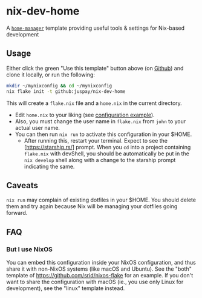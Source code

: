 # nix-dev-home

A [`home-manager`](https://github.com/nix-community/home-manager) template providing useful tools &amp; settings for Nix-based development

## Usage

Either click the green "Use this template" button above (on [Github](https://github.com/juspay/nix-dev-home)) and clone it locally, or run the following:

```sh
mkdir ~/mynixconfig && cd ~/mynixconfig
nix flake init -t github:juspay/nix-dev-home
```

This will create a `flake.nix` file and a `home.nix` in the current directory. 

- Edit `home.nix` to your liking (see [configuration example](https://nix-community.github.io/home-manager/index.html#sec-usage-configuration)). 
- Also, you must change the user name in `flake.nix` from `john` to your actual user name. 
- You can then run `nix run` to activate this configuration in your $HOME.
    - After running this, restart your terminal. Expect to see the [https://starship.rs/] prompt. When you `cd` into a project containing `flake.nix` with devShell, you should be automatically be put in the `nix develop` shell along with a change to the starship prompt indicating the same.

## Caveats

`nix run` may complain of existing dotfiles in your $HOME. You should delete them and try again because Nix will be managing your dotfiles going forward.

## FAQ

### But I use NixOS

You can embed this configuration inside your NixOS configuration, and thus share it with non-NixOS systems (like macOS and Ubuntu). See the "both" template of https://github.com/srid/nixos-flake for an example. If you don't want to share the configuration with macOS (ie., you use only Linux for development), see the "linux" template instead.